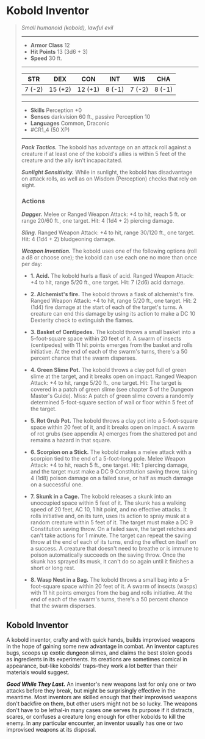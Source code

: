 # Kobold Inventor
>*Small humanoid (kobold), lawful evil*
>___
>- **Armor Class** 12
>- **Hit Points** 13 (3d6 + 3)
>- **Speed** 30 ft.
>___
>|STR|DEX|CON|INT|WIS|CHA|
>|:---:|:---:|:---:|:---:|:---:|:---:|
>|7 (-2)|15 (+2)|12 (+1)|8 (-1)|7 (-2)|8 (-1)|
>___
>- **Skills** Perception +0
>- **Senses** darkvision 60 ft., passive Perception 10
>- **Languages** Common, Draconic
>- #CR1_4 (50 XP)
>___
>***Pack Tactics.*** The kobold has advantage on an attack roll against a creature if at least one of the kobold's allies is within 5 feet of the creature and the ally isn't incapacitated.  
>
>***Sunlight Sensitivity.*** While in sunlight, the kobold has disadvantage on attack rolls, as well as on Wisdom (Perception) checks that rely on sight.  
>
>### Actions
>***Dagger.*** Melee  or Ranged Weapon Attack: +4 to hit, reach 5 ft. or range 20/60 ft., one target. Hit: 4 (1d4 + 2) piercing damage.  
>
>***Sling.*** Ranged Weapon Attack: +4 to hit, range 30/120 ft., one target. Hit: 4 (1d4 + 2) bludgeoning damage.  
>
>***Weapon Invention.*** The kobold uses one of the following options (roll a d8 or choose one); the kobold can use each one no more than once per day:  
>- **1. Acid.** The kobold hurls a flask of acid. Ranged Weapon Attack: +4 to hit, range 5/20 ft., one target. Hit: 7 (2d6) acid damage.
>
>- **2. Alchemist's fire.** The kobold throws a flask of alchemist's fire. Ranged Weapon Attack: +4 to hit, range 5/20 ft., one target. Hit: 2 (1d4) fire damage at the start of each of the target's turns. A creature can end this damage by using its action to make a DC 10 Dexterity check to extinguish the flames.
>
>- **3. Basket of Centipedes.** The kobold throws a small basket into a 5-foot-square space within 20 feet of it. A swarm of insects (centipedes) with 11 hit points emerges from the basket and rolls initiative. At the end of each of the swarm's turns, there's a 50 percent chance that the swarm disperses.
>
>- **4. Green Slime Pot.** The kobold throws a clay pot full of green slime at the target, and it breaks open on impact. Ranged Weapon Attack: +4 to hit, range 5/20 ft., one target. Hit: The target is covered in a patch of green slime (see chapter 5 of the Dungeon Master's Guide). Miss: A patch of green slime covers a randomly determined 5-foot-square section of wall or floor within 5 feet of the target.
>
>- **5. Rot Grub Pot.** The kobold throws a clay pot into a 5-foot-square space within 20 feet of it, and it breaks open on impact. A swarm of rot grubs (see appendix A) emerges from the shattered pot and remains a hazard in that square.
>
>- **6. Scorpion on a Stick.** The kobold makes a melee attack with a scorpion tied to the end of a 5-foot-long pole. Melee Weapon Attack: +4 to hit, reach 5 ft., one target. Hit: 1 piercing damage, and the target must make a DC 9 Constitution saving throw, taking 4 (1d8) poison damage on a failed save, or half as much damage on a successful one.
>
>- **7. Skunk in a Cage.** The kobold releases a skunk into an unoccupied space within 5 feet of it. The skunk has a walking speed of 20 feet, AC 10, 1 hit point, and no effective attacks. It rolls initiative and, on its turn, uses its action to spray musk at a random creature within 5 feet of it. The target must make a DC 9 Constitution saving throw. On a failed save, the target retches and can't take actions for 1 minute. The target can repeat the saving throw at the end of each of its turns, ending the effect on itself on a success. A creature that doesn't need to breathe or is immune to poison automatically succeeds on the saving throw. Once the skunk has sprayed its musk, it can't do so again until it finishes a short or long rest.
>
>- **8. Wasp Nest in a Bag.** The kobold throws a small bag into a 5-foot-square space within 20 feet of it. A swarm of insects (wasps) with 11 hit points emerges from the bag and rolls initiative. At the end of each of the swarm's turns, there's a 50 percent chance that the swarm disperses.

## Kobold Inventor

A kobold inventor, crafty and with quick hands, builds improvised weapons in the hope of gaining some new advantage in combat. An inventor captures bugs, scoops up exotic dungeon slimes, and claims the best stolen goods as ingredients in its experiments. Its creations are sometimes comical in appearance, but-like kobolds' traps-they work a lot better than their materials would suggest.

***Good While They Last.***  An inventor's new weapons last for only one or two attacks before they break, but might be surprisingly effective in the meantime. Most inventors are skilled enough that their improvised weapons don't backfire on them, but other users might not be so lucky. The weapons don't have to be lethal-in many cases one serves its purpose if it distracts, scares, or confuses a creature long enough for other kobolds to kill the enemy. In any particular encounter, an inventor usually has one or two improvised weapons at its disposal.